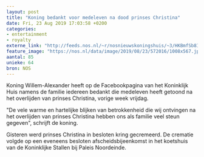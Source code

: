 ```yaml
---
layout: post
title: "Koning bedankt voor medeleven na dood prinses Christina"
date: Fri, 23 Aug 2019 17:03:58 +0200
categories: 
- entertainment 
- royalty 
externe_link: "http://feeds.nos.nl/~r/nosnieuwskoningshuis/~3/HKBmfSb8IpQ/2298676"
feature_image: "https://nos.nl/data/image/2019/08/23/572016/1008x567.jpg"
aantal: 85
unieke: 64
bron: NOS
---
```


<p>Koning Willem-Alexander heeft op de Facebookpagina van het Koninklijk Huis namens de familie iedereen bedankt die medeleven heeft getoond na het overlijden van prinses Christina, vorige week vrijdag.</p>
<p>"De vele warme en hartelijke blijken van betrokkenheid die wij ontvingen na het overlijden van prinses Christina hebben ons als familie veel steun gegeven", schrijft de koning.</p>
<p>Gisteren werd prinses Christina in besloten kring gecremeerd. De crematie volgde op een eveneens besloten afscheidsbijeenkomst in het koetshuis van de Koninklijke Stallen bij Paleis Noordeinde.</p><img src="http://feeds.feedburner.com/~r/nosnieuwskoningshuis/~4/HKBmfSb8IpQ" height="1" width="1" alt=""/>
